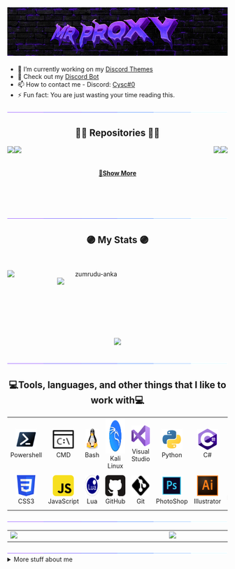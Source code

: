 <h2 align="center"> <img src="https://github.com/Mr-Proxy-source/Mr-Proxy-source/blob/main/img/main.jpg"> </h2>

- 🔭 I’m currently working on my [Discord Themes](https://mrsec.bio)
- 📖 Check out my [Discord Bot](https://discord.com/api/oauth2/authorize?client_id=1105845652128280587&permissions=8&scope=bot)
- 📫 How to contact me - Discord: [Cysc#0](https://discord.gg/mrtools)
- ⚡ Fun fact: You are just wasting your time reading this.

<div align=center><img src="https://github.com/Mr-Proxy-source/Mr-Proxy-source/blob/main/img/purple_line.gif"></div>
<h2 align="center">👨‍💻 Repositories 👨‍💻</h2>
<div width="100%" align="center">
      
  <a align="left" href="https://github.com/Mr-Proxy-source/Discord-Themes" title="Discord-Themes"><img align="left" height="105" src="https://github-readme-stats.anuraghazra1.vercel.app/api/pin/?username=Mr-Proxy-Source&repo=Discord-Themes&theme=midnight-purple"></a>

  <a align="right" href="https://github.com/Mr-Proxy-source/Discord-MultyTool" title="Discord-MultyTool"><img align="right" height="105" src="https://github-readme-stats.anuraghazra1.vercel.app/api/pin/?username=Mr-Proxy-Source&repo=Discord-MultyTool&theme=midnight-purple"></a>

  <a align="left" href="https://github.com/Mr-Proxy-source/UD-Fivem-Lua-Menus" title="UD-Fivem-Lua-Menus"><img align="Left" height="105" src="https://github-readme-stats.anuraghazra1.vercel.app/api/pin/?username=Mr-Proxy-Source&repo=UD-Fivem-Lua-Menus&theme=midnight-purple"></a>

  <a align="left" href="https://github.com/Mr-Proxy-source/BadUSB-Payloads" title="BadUSB-Payloads"><img align="right" height="105" src="https://github-readme-stats.anuraghazra1.vercel.app/api/pin/?username=Mr-Proxy-Source&repo=BadUSB-Payloads&theme=midnight-purple"></a>

</div>
<br><br>
<h4 align="center">
  <a href="https://github.com/Mr-Proxy-source?tab=repositories" title="Show Repositories">🔎Show More</a>
</h4>

<br><br><br>
<!-- CONTACT --> 

<div align=center><img src="https://github.com/Mr-Proxy-source/Mr-Proxy-source/blob/main/img/purple_line.gif"></div>

<h2 align="center">🟣 My Stats 🟣</h2>
<br>
<p align=center>
  <div align=center>
    <a href="https://github.com/denvercoder1/github-readme-streak-stats" title="Go to Source">
      <img align="left" width=390 src="https://github-readme-stats.vercel.app/api?username=Mr-Proxy-Source&theme=midnight-purple" alt="zumrudu-anka" />
    </a>
    <a href="https://github.com/anuraghazra/github-readme-stats" title="Go to Source">
      <img align="right" width=390 src="https://github-readme-streak-stats.herokuapp.com/?user=Mr-Proxy-Source&theme=midnight-purple" />
    </a>
  </div>
  <br><br><br><br><br><br><br><br><br>
  <div align=center>
    <a href="https://github.com/anuraghazra/github-readme-stats">
      <img width=325 align="center" src="https://github-readme-stats.vercel.app/api/top-langs/?username=Mr-Proxy-Source&theme=midnight-purple" />
    </a>
  </div>
  <br>
</p>

<div align=center><img src="https://github.com/Mr-Proxy-source/Mr-Proxy-source/blob/main/img/purple_line.gif"></div>
<h2 align="center">💻Tools, languages, and other things that I like to work with💻</h2>
<div align=center>
<table>
  <tr>
    <td align="center" width="96">
      <a href="#macropower-tech">
        <img src="https://github.com/Mr-Proxy-source/Mr-Proxy-source/blob/main/img/PowerShell.svg" width="48" height="48" alt="C#" />
      </a>
      <br>Powershell
    </td>
    <td align="center" width="96">
      <a href="#macropower-tech">
        <img src="https://github.com/Mr-Proxy-source/Mr-Proxy-source/blob/main/img/cmd.svg" width="48" height="48" alt="Python" />
      </a>
      <br>CMD
    </td>
    <td align="center" width="96">
      <a href="#macropower-tech">
        <img src="https://github.com/Mr-Proxy-source/Mr-Proxy-source/blob/main/img/linux.svg" width="48" height="48" alt="Golang" />
      </a>
      <br>Bash
    </td>
    <td align="center" width="96">
      <a href="#macropower-tech">
        <img src="https://github.com/Mr-Proxy-source/Mr-Proxy-source/blob/main/img/kali-linux.svg" width="80" height="80" alt="Jsonnet" />
      </a>
      <br>Kali Linux
    </td>
    <td align="center" width="96">
      <a href="#macropower-tech">
        <img src="https://github.com/Mr-Proxy-source/Mr-Proxy-source/blob/main/img/visual-studio.svg" width="48" height="48" alt="TypeScript" />
      </a>
      <br>Visual Studio
    </td>
    <td align="center" width="96">
      <a href="#macropower-tech">
        <img src="https://github.com/Mr-Proxy-source/Mr-Proxy-source/blob/main/img/python.svg" width="48" height="48" alt="JavaScript" />
      </a>
      <br>Python
    </td>
    <td align="center" width="96">
      <a href="#macropower-tech" >
        <img src="https://github.com/Mr-Proxy-source/Mr-Proxy-source/blob/main/img/c%23.svg" width="48" height="48" alt="React" />
      </a>
      <br>C#
    </td>
    <td align="center" width="96">
      <a href="#macropower-tech">
        <img src="https://github.com/Mr-Proxy-source/Mr-Proxy-source/blob/main/img/c%2B%2B.svg" width="48" height="48" alt="Bootstrap" />
      </a>
      <br>C++
    </td>
    <td align="center" width="96">
      <a href="#macropower-tech">
        <img src="https://github.com/Mr-Proxy-source/Mr-Proxy-source/blob/main/img/html5.svg" width="48" height="48" alt="Sass" />
      </a>
      <br>HTML5
    </td>
  </tr>
  <tr>
    <td align="center" width="96"> 
      <a href="#macropower-tech" >
        <img src="https://github.com/Mr-Proxy-source/Mr-Proxy-source/blob/main/img/css3.svg" width="48" height="48" alt="Docker" />
      </a>
      <br>CSS3
    </td>
    <td align="center" width="96">
      <a href="#macropower-tech" >
        <img src="https://github.com/Mr-Proxy-source/Mr-Proxy-source/blob/main/img/javascript.svg" width="48" height="48" alt="Kubernetes" />
      </a>
      <br>JavaScript
    </td>
    <td align="center"  width="96">
      <a href="#macropower-tech">
        <img src="https://github.com/Mr-Proxy-source/Mr-Proxy-source/blob/main/img/Lua-Logo.svg" width="48" height="48" alt="Lua" />
      </a>
      <br>Lua
    </td>
    <td align="center"  width="96">
      <a href="#macropower-tech">
        <img src="https://github.com/Mr-Proxy-source/Mr-Proxy-source/blob/main/img/github.svg" width="48" height="48" alt="RHEL" />
      </a>
      <br>GitHub
    </td>
    <td align="center" width="96">
      <a href="#macropower-tech">
        <img src="https://github.com/Mr-Proxy-source/Mr-Proxy-source/blob/main/img/git.svg" width="48" height="48" alt="Debian" />
      </a>
      <br>Git
    </td>
    <td align="center"  width="96">
      <a href="#macropower-tech">
        <img src="https://github.com/Mr-Proxy-source/Mr-Proxy-source/blob/main/img/photoshop.svg" width="48" height="48" alt="MySQL" />
      </a>
      <br>PhotoShop
    </td>
    <td align="center" width="96">
      <a href="#macropower-tech" >
        <img src="https://github.com/Mr-Proxy-source/Mr-Proxy-source/blob/main/img/adobe-illustrator.svg" width="48" height="48" alt="Grafana" />
      </a>
      <br>Illustrator
    </td>
    <td align="center" width="96">
      <a href="#macropower-tech" >
        <img src="https://github.com/Mr-Proxy-source/Mr-Proxy-source/blob/main/img/premiere-pro.svg" width="48" height="48" alt="Prometheus" />
      </a>
      <br>Premiere-pro
    </td>
    <td align="center" width="96">
      <a href="#macropower-tech" >
        <img src="https://github.com/Mr-Proxy-source/Mr-Proxy-source/blob/main/img/after-effects.svg" width="48" height="48" alt="Thanos" />
      </a>
      <br>After-Effects
    </td>
  </tr>
</table>
</div>

<div align=center><img src="https://github.com/Mr-Proxy-source/Mr-Proxy-source/blob/main/img/purple_line.gif"></div>
<div align=Center>
<table>
    <td align="Left" width="600">
      <a href="https://linktr.ee/mrproxy.wav">
        <img src="https://metrics.lecoq.io/Mr-Proxy-Source">
      </a>
      <br>
    </td>
    <td align="Center" width="600">
      <a href="https://linktr.ee/mrproxy.wav">
        <img src = "https://giffiles.alphacoders.com/120/120320.gif" width = 400px>
      </a>
      <br>
    </td>
</table>
</div>
<div align=center><img src="https://github.com/Mr-Proxy-source/Mr-Proxy-source/blob/main/img/purple_line.gif"></div>
<details>
<summary>
  More stuff about me
</summary>

<br >

### Check out my website! 
### [MrSec](https://mrsec.bio)
### All Credits To Willy & I am Jakoby 

</details>
